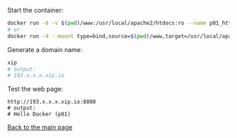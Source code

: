 Start the container:

```bash
docker run -d -v $(pwd)/www:/usr/local/apache2/htdocs:ro --name p01_httpd -p "8080:80" httpd:2.4
# or
docker run -d --mount type=bind,source=$(pwd)/www,target=/usr/local/apache2/htdocs,readonly --name p01_httpd -p "8080:80" httpd:2.4 
```

Generate a domain name:

```bash
xip
# output:
# 193.x.x.x.xip.io
```

Test the web page:

```text
http://193.x.x.x.xip.io:8080
# output:
# Hello Docker (p01)
```
[Back to the main page](../../README.md)